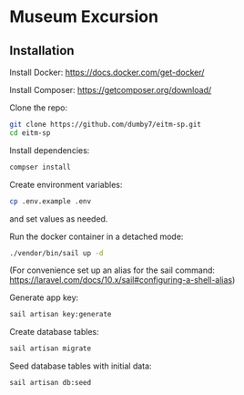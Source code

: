 # Museum Excursion

## Installation

Install Docker: https://docs.docker.com/get-docker/

Install Composer: https://getcomposer.org/download/

Clone the repo:

```bash
git clone https://github.com/dumby7/eitm-sp.git
cd eitm-sp
```

Install dependencies:
```bash
compser install
```

Create environment variables:
```bash
cp .env.example .env
```
and set values as needed.

Run the docker container in a detached mode:
```bash
./vendor/bin/sail up -d
```
(For convenience set up an alias for the sail command: https://laravel.com/docs/10.x/sail#configuring-a-shell-alias)


Generate app key:
```bash
sail artisan key:generate
```

Create database tables:
```bash
sail artisan migrate
```

Seed database tables with initial data:

```bash
sail artisan db:seed
```
